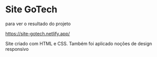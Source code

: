 # Site GoTech

para ver o resultado do projeto 

https://site-gotech.netlify.app/

Site criado com HTML e CSS. Também foi aplicado noções de design responsivo 
